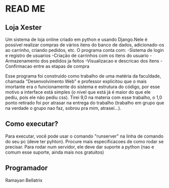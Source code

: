 # READ ME

## Loja Xester

Um sistema de loja online criado em python e usando Django.Nele é possível realizar compras de vários itens do banco de dados, adicionado-os ao carrinho, criando pedidos, etc.
O programa conta com:
-Sistema de login e registro de usuarios
-Criação de carrinhos com os itens do usuario
-Armazenamento dos pedidos ja feitos
-Visualizacao e descricao dos itens
-Confirmacao entre as etapas de compra

Esse programa foi construido como trabalho de uma matéria da faculdade, chamada "Desenvolvimento Web" e professor explicitou que o mais imortante era o funcionamente do sistema e estrutura do código, por esse motivo a interface está simples (o nivel que está já é maior do que ele pediu, pois ele não pediu css).
Tirei 9,0 na materia com esse trabalho, o 1,0 ponto retirado foi por atrasar na entrega do trabalho (trabalho em grupo que na verdade o grupo nao faz, sobrou pra mim, atrasei...).

## Como executar?

Para executar, você pode usar o comando "runserver" na linha de comando do seu pc (deve ter pyhton). Procure mais especificacoes de como rodar se precisar.
Para rodar num servidor, ele deve dar suporte a python (nao e comum esse suporte, ainda mais nos gratuitos)

## Programador

Ramayan Bellatrix